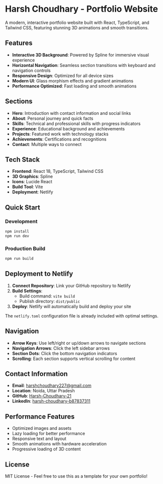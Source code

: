 # Harsh Choudhary - Portfolio Website

A modern, interactive portfolio website built with React, TypeScript, and Tailwind CSS, featuring stunning 3D animations and smooth transitions.

## Features

- **Interactive 3D Background**: Powered by Spline for immersive visual experience
- **Horizontal Navigation**: Seamless section transitions with keyboard and navigation controls
- **Responsive Design**: Optimized for all device sizes
- **Modern UI**: Glass morphism effects and gradient animations
- **Performance Optimized**: Fast loading and smooth animations

## Sections

- **Hero**: Introduction with contact information and social links
- **About**: Personal journey and quick facts
- **Skills**: Technical and professional skills with progress indicators
- **Experience**: Educational background and achievements
- **Projects**: Featured work with technology stacks
- **Achievements**: Certifications and recognitions
- **Contact**: Multiple ways to connect

## Tech Stack

- **Frontend**: React 18, TypeScript, Tailwind CSS
- **3D Graphics**: Spline
- **Icons**: Lucide React
- **Build Tool**: Vite
- **Deployment**: Netlify

## Quick Start

### Development
```bash
npm install
npm run dev
```

### Production Build
```bash
npm run build
```

## Deployment to Netlify

1. **Connect Repository**: Link your GitHub repository to Netlify
2. **Build Settings**: 
   - Build command: `vite build`
   - Publish directory: `dist/public`
3. **Deploy**: Netlify will automatically build and deploy your site

The `netlify.toml` configuration file is already included with optimal settings.

## Navigation

- **Arrow Keys**: Use left/right or up/down arrows to navigate sections
- **Navigation Arrows**: Click the left sidebar arrows
- **Section Dots**: Click the bottom navigation indicators
- **Scrolling**: Each section supports vertical scrolling for content

## Contact Information

- **Email**: harshchoudhary227@gmail.com
- **Location**: Noida, Uttar Pradesh
- **GitHub**: [Harsh-Choudhary-21](https://github.com/Harsh-Choudhary-21)
- **LinkedIn**: [harsh-choudhary-b87837311](https://www.linkedin.com/in/harsh-choudhary-b87837311/)

## Performance Features

- Optimized images and assets
- Lazy loading for better performance
- Responsive text and layout
- Smooth animations with hardware acceleration
- Progressive loading of 3D content

## License

MIT License - Feel free to use this as a template for your own portfolio!
